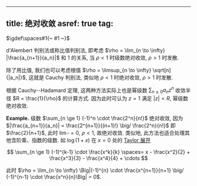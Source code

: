 
---
title: 绝对收敛
asref: true
tag: [](./index.md)
---

$\gdef\spaces#1{~ #1 ~}$

d'Alembert 判别法或称比值判别法, 即考虑 $\rho = \lim_{n \to \infty} |\frac{a_{n+1}}{a_n}|$ 和 $1$ 的关系, 当 $\rho < 1$ 时级数绝对收敛, $\rho > 1$ 时发散. 

除了用比值, 我们也可以考虑根值 $\rho = \limsup_{n \to \infty} \sqrt[n]{|a_n|}$, 这就是 Cauchy 判别法, 类似地 $\rho < 1$ 时绝对收敛, $\rho > 1$ 时发散. 

根据 Cauchy--Hadamard 定理, 这两种方法实际上也是幂级数 $\sum_{n \ge 0} a_n z^n$ 收敛半径 $R = \frac{1}{\rho}$ 的计算方式. 因为此时可认为 $z=1$ 满足 $|z| < R$, 幂级数绝对收敛. 

$\textbf{Example.}$ 级数 $\sum_{n \ge 1} (-1)^n \cdot \frac{2^n}{n!}$ 绝对收敛, 因为 $|\frac{a_{n+1}}{a_n}| = \frac{2^{n+1}}{(n+1)!} \big/ \frac{2^n}{n!}$ 即 $\frac{2}{n+1}$, 此时 $\lim \square = 0$, $\rho < 1$, 故绝对收敛. 类似地, 此方法也适合处理其他含阶乘、指数的级数. 如 $\log(1+x)$ 在 $x=0$ 处的 [Taylor 展开](./taylor.md)

$$
\sum_{n \ge 1} (-1)^{k-1} \cdot \frac{x^k}{k} \spaces= x - \frac{x^2}{2} + \frac{x^3}{3} - \frac{x^4}{4} + \cdots
$$

此时 $\rho = \lim_{n \to \infty} \Big|(-1)^{n} \cdot \frac{x^{n+1}}{n+1} \big/ (-1)^{n-1} \cdot \frac{x^n}{n}\Big| = 0$. 
